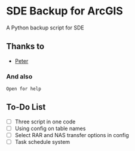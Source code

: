 # SDE Backup for ArcGIS

A Python backup script for SDE

## Thanks to

* [Peter](https://gis.stackexchange.com/users/21844/peter)

### And also

```
Open for help
```


To-Do List
-----

- [ ] Three script in one code
- [ ] Using config on table names
- [ ] Select RAR and NAS transfer options in config
- [ ] Task schedule system
